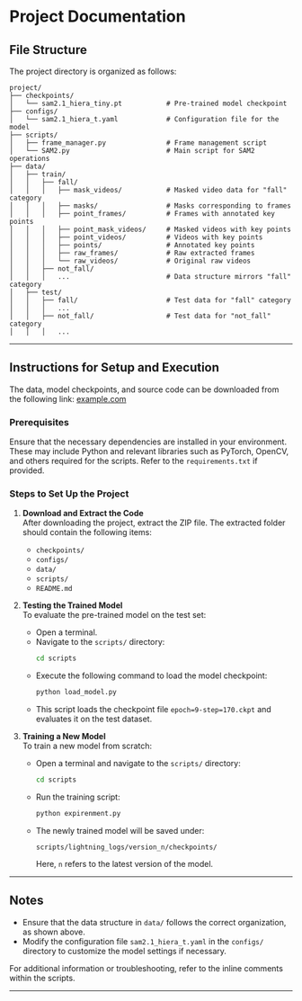 # Project Documentation

## File Structure

The project directory is organized as follows:

```
project/
├── checkpoints/
│   └── sam2.1_hiera_tiny.pt           # Pre-trained model checkpoint
├── configs/
│   └── sam2.1_hiera_t.yaml            # Configuration file for the model
├── scripts/
│   ├── frame_manager.py               # Frame management script
│   └── SAM2.py                        # Main script for SAM2 operations
├── data/
│   ├── train/
│   │   ├── fall/
│   │   │   ├── mask_videos/           # Masked video data for "fall" category
│   │   │   ├── masks/                 # Masks corresponding to frames
│   │   │   ├── point_frames/          # Frames with annotated key points
│   │   │   ├── point_mask_videos/     # Masked videos with key points
│   │   │   ├── point_videos/          # Videos with key points
│   │   │   ├── points/                # Annotated key points
│   │   │   ├── raw_frames/            # Raw extracted frames
│   │   │   └── raw_videos/            # Original raw videos
│   │   ├── not_fall/
│   │   │   ...                        # Data structure mirrors "fall" category
│   ├── test/
│   │   ├── fall/                      # Test data for "fall" category
│   │   │   ...
│   │   ├── not_fall/                  # Test data for "not_fall" category
│   │   │   ...
```

---

## Instructions for Setup and Execution
The data, model checkpoints, and source code can be downloaded from the following link: [example.com](https://example.com)

### Prerequisites

Ensure that the necessary dependencies are installed in your environment. These may include Python and relevant libraries such as PyTorch, OpenCV, and others required for the scripts. Refer to the `requirements.txt` if provided.

### Steps to Set Up the Project

1. **Download and Extract the Code**  
   After downloading the project, extract the ZIP file. The extracted folder should contain the following items:  
   - `checkpoints/`  
   - `configs/`  
   - `data/`  
   - `scripts/`  
   - `README.md`  

2. **Testing the Trained Model**  
   To evaluate the pre-trained model on the test set:  
   - Open a terminal.  
   - Navigate to the `scripts/` directory:  
     ```bash
     cd scripts
     ```  
   - Execute the following command to load the model checkpoint:  
     ```bash
     python load_model.py
     ```  
   - This script loads the checkpoint file `epoch=9-step=170.ckpt` and evaluates it on the test dataset.

3. **Training a New Model**  
   To train a new model from scratch:  
   - Open a terminal and navigate to the `scripts/` directory:  
     ```bash
     cd scripts
     ```  
   - Run the training script:  
     ```bash
     python expirenment.py
     ```  
   - The newly trained model will be saved under:  
     ```
     scripts/lightning_logs/version_n/checkpoints/
     ```  
     Here, `n` refers to the latest version of the model.

---

## Notes

- Ensure that the data structure in `data/` follows the correct organization, as shown above.
- Modify the configuration file `sam2.1_hiera_t.yaml` in the `configs/` directory to customize the model settings if necessary.

For additional information or troubleshooting, refer to the inline comments within the scripts.

---
